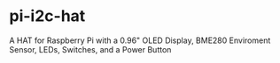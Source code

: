 # pi-i2c-hat
A HAT for Raspberry Pi with a 0.96" OLED Display, BME280 Enviroment Sensor, LEDs, Switches, and a Power Button
